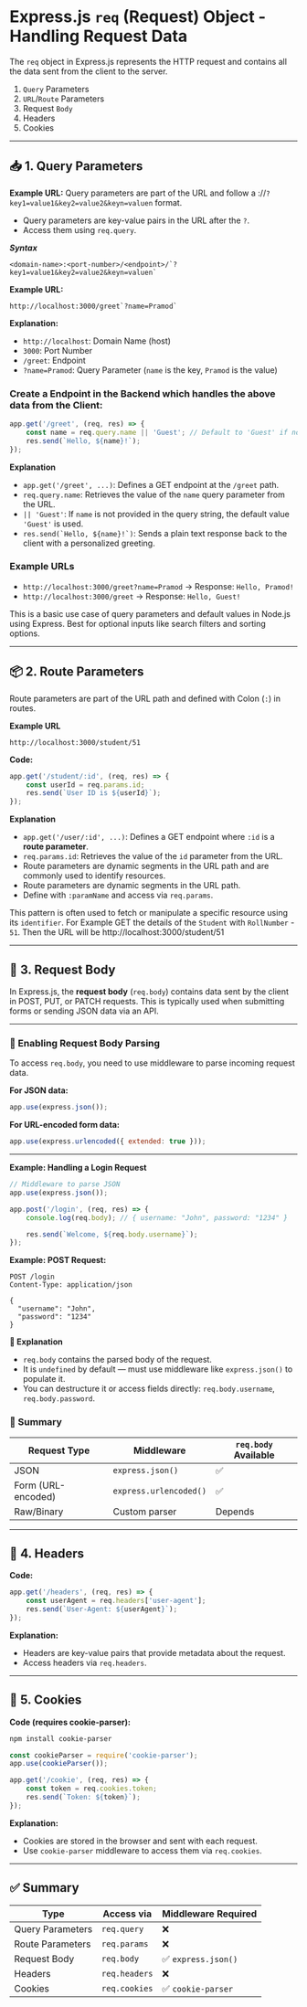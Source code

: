 # Express.js `req` (Request) Object - Handling Request Data

The `req` object in Express.js represents the HTTP request and contains all the data sent from the client to the server.
1. `Query` Parameters
2. `URL`/`Route` Parameters
3. Request `Body`
4. Headers
5. Cookies
---

## 📥 1. Query Parameters

**Example URL:**
Query parameters are part of the URL and follow a <domain-name>:<port-number>/<endpoint>/`?key1=value1&key2=value2&keyn=valuen` format.

- Query parameters are key-value pairs in the URL after the `?`.
- Access them using `req.query`.

***Syntax***
```JS
<domain-name>:<port-number>/<endpoint>/`?key1=value1&key2=value2&keyn=valuen`
```

**Example URL:**
```JS
http://localhost:3000/greet`?name=Pramod`
```

**Explanation:**

- `http://localhost`: Domain Name (host)
- `3000`: Port Number
- `/greet`: Endpoint
- `?name=Pramod`: Query Parameter (`name` is the key, `Pramod` is the value)


### Create a Endpoint in the Backend which handles the above data from the Client:
```js
app.get('/greet', (req, res) => {
    const name = req.query.name || 'Guest'; // Default to 'Guest' if no name is provided
    res.send(`Hello, ${name}!`);
});
```

**Explanation**

- `app.get('/greet', ...)`: Defines a GET endpoint at the `/greet` path.
- `req.query.name`: Retrieves the value of the `name` query parameter from the URL.
- `|| 'Guest'`: If `name` is not provided in the query string, the default value `'Guest'` is used.
- ``res.send(`Hello, ${name}!`)``: Sends a plain text response back to the client with a personalized greeting.

### Example URLs

- `http://localhost:3000/greet?name=Pramod` → Response: `Hello, Pramod!`
- `http://localhost:3000/greet` → Response: `Hello, Guest!`

This is a basic use case of query parameters and default values in Node.js using Express.
Best for optional inputs like search filters and sorting options.


---

## 📦 2. Route Parameters
Route parameters are part of the URL path and defined with Colon (`:`) in routes.

**Example URL**

```JS
http://localhost:3000/student/51
```

**Code:**
```js
app.get('/student/:id', (req, res) => {
    const userId = req.params.id;
    res.send(`User ID is ${userId}`);
});
```
**Explanation**

- `app.get('/user/:id', ...)`: Defines a GET endpoint where `:id` is a **route parameter**.
- `req.params.id`: Retrieves the value of the `id` parameter from the URL.
- Route parameters are dynamic segments in the URL path and are commonly used to identify resources.
- Route parameters are dynamic segments in the URL path.
- Define with `:paramName` and access via `req.params`.

This pattern is often used to fetch or manipulate a specific resource using its `identifier`.
For Example GET the details of the `Student` with `RollNumber` - `51`. Then the URL will be http://localhost:3000/student/51

---

## 🧾 3. Request Body
In Express.js, the **request body** (`req.body`) contains data sent by the client in POST, PUT, or PATCH requests. This is typically used when submitting forms or sending JSON data via an API.

---

### 🔧 Enabling Request Body Parsing

To access `req.body`, you need to use middleware to parse incoming request data.

**For JSON data:**
```js
app.use(express.json());
```

**For URL-encoded form data:**
```js
app.use(express.urlencoded({ extended: true }));
```

---
**Example: Handling a Login Request**

```js
// Middleware to parse JSON
app.use(express.json());

app.post('/login', (req, res) => {
    console.log(req.body); // { username: "John", password: "1234" }

    res.send(`Welcome, ${req.body.username}`);
});
```

**Example: POST Request:**
```
POST /login
Content-Type: application/json

{
  "username": "John",
  "password": "1234"
}
```

**📘 Explanation**

- `req.body` contains the parsed body of the request.
- It is `undefined` by default — must use middleware like `express.json()` to populate it.
- You can destructure it or access fields directly: `req.body.username`, `req.body.password`.

### 🔄 Summary

| Request Type       | Middleware             | `req.body` Available |
| ------------------ | ---------------------- | -------------------- |
| JSON               | `express.json()`       | ✅                    |
| Form (URL-encoded) | `express.urlencoded()` | ✅                    |
| Raw/Binary         | Custom parser          | Depends              |

---


## 🧾 4. Headers

**Code:**
```js
app.get('/headers', (req, res) => {
    const userAgent = req.headers['user-agent'];
    res.send(`User-Agent: ${userAgent}`);
});
```

**Explanation:**
- Headers are key-value pairs that provide metadata about the request.
- Access headers via `req.headers`.

---

## 🍪 5. Cookies

**Code (requires cookie-parser):**
```bash
npm install cookie-parser
```

```js
const cookieParser = require('cookie-parser');
app.use(cookieParser());

app.get('/cookie', (req, res) => {
    const token = req.cookies.token;
    res.send(`Token: ${token}`);
});
```

**Explanation:**
- Cookies are stored in the browser and sent with each request.
- Use `cookie-parser` middleware to access them via `req.cookies`.

---

## ✅ Summary

| Type             | Access via    | Middleware Required |
| ---------------- | ------------- | ------------------- |
| Query Parameters | `req.query`   | ❌                   |
| Route Parameters | `req.params`  | ❌                   |
| Request Body     | `req.body`    | ✅ `express.json()`  |
| Headers          | `req.headers` | ❌                   |
| Cookies          | `req.cookies` | ✅ `cookie-parser`   |

